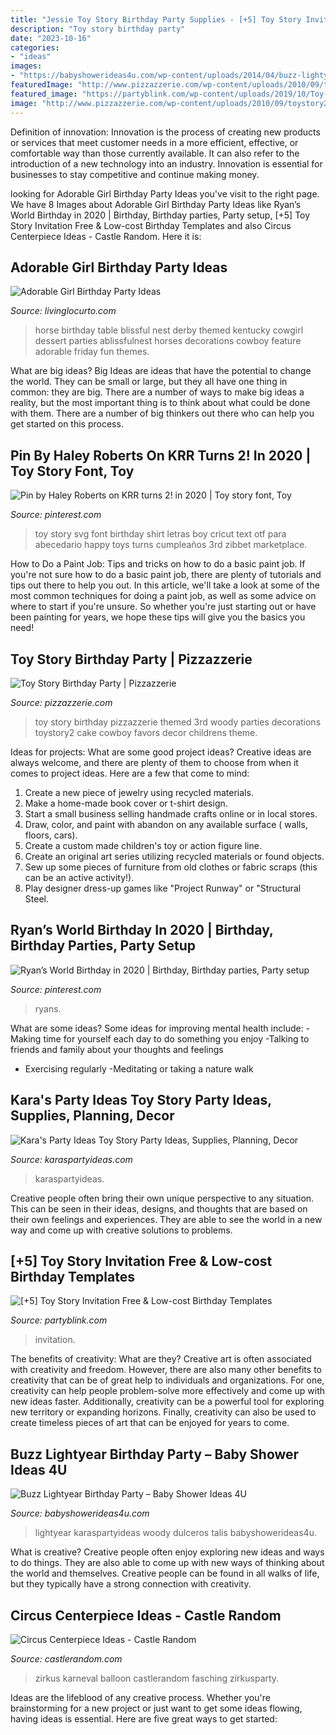 ```yaml
---
title: "Jessie Toy Story Birthday Party Supplies - [+5] Toy Story Invitation Free &amp; Low-cost Birthday Templates"
description: "Toy story birthday party"
date: "2023-10-16"
categories:
- "ideas"
images:
- "https://babyshowerideas4u.com/wp-content/uploads/2014/04/buzz-lightyear-birthday-party-buzz-lightyear-baby-shower-ideas-cake-drink-station-thank-you-buxx-682x1024.jpg"
featuredImage: "http://www.pizzazzerie.com/wp-content/uploads/2010/09/toystory2.jpg"
featured_image: "https://partyblink.com/wp-content/uploads/2019/10/Toy-Story-Printables-Free-Tag-768x768.jpg"
image: "http://www.pizzazzerie.com/wp-content/uploads/2010/09/toystory2.jpg"
---
```



Definition of innovation:
Innovation is the process of creating new products or services that meet customer needs in a more efficient, effective, or comfortable way than those currently available. It can also refer to the introduction of a new technology into an industry. Innovation is essential for businesses to stay competitive and continue making money.

	

		
looking for Adorable Girl Birthday Party Ideas you've visit to the right page. We have 8 Images about Adorable Girl Birthday Party Ideas like Ryan’s World Birthday in 2020 | Birthday, Birthday parties, Party setup, [+5] Toy Story Invitation Free &amp; Low-cost Birthday Templates and also Circus Centerpiece Ideas - Castle Random. Here it is:
		
    
## Adorable Girl Birthday Party Ideas

<img loading=lazy src="http://www.livinglocurto.com/wp-content/uploads/2014/02/Horse-Girl-Birthday-Party-by-A-Blissful-Nest-029.jpg" onerror="this.onerror=null;this.src='https://tse3.mm.bing.net/th?id=OIP.ML3tee_jE5AGQXqMDyYcSgHaLH&amp;pid=15.1';" alt="Adorable Girl Birthday Party Ideas">

_Source: livinglocurto.com_

>horse birthday table blissful nest derby themed kentucky cowgirl dessert parties ablissfulnest horses decorations cowboy feature adorable friday fun themes. 

	

What are big ideas?
Big Ideas are ideas that have the potential to change the world. They can be small or large, but they all have one thing in common: they are big. There are a number of ways to make big ideas a reality, but the most important thing is to think about what could be done with them. There are a number of big thinkers out there who can help you get started on this process.

    
## Pin By Haley Roberts On KRR Turns 2! In 2020 | Toy Story Font, Toy

<img loading=lazy src="https://i.pinimg.com/originals/1d/56/96/1d56967cbf88713dac7a8e19291f3dff.jpg" onerror="this.onerror=null;this.src='https://tse3.mm.bing.net/th?id=OIP.tqwXSbqisQ73tioAvVpQGAHaLH&amp;pid=15.1';" alt="Pin by Haley Roberts on KRR turns 2! in 2020 | Toy story font, Toy">

_Source: pinterest.com_

>toy story svg font birthday shirt letras boy cricut text otf para abecedario happy toys turns cumpleaños 3rd zibbet marketplace. 

	

How to Do a Paint Job: Tips and tricks on how to do a basic paint job.
If you're not sure how to do a basic paint job, there are plenty of tutorials and tips out there to help you out. In this article, we'll take a look at some of the most common techniques for doing a paint job, as well as some advice on where to start if you're unsure. So whether you're just starting out or have been painting for years, we hope these tips will give you the basics you need!

    
## Toy Story Birthday Party | Pizzazzerie

<img loading=lazy src="http://www.pizzazzerie.com/wp-content/uploads/2010/09/toystory2.jpg" onerror="this.onerror=null;this.src='https://tse3.mm.bing.net/th?id=OIP.9K7pe1RNYyZJ5ZMQ4Mf0AgHaM5&amp;pid=15.1';" alt="Toy Story Birthday Party | Pizzazzerie">

_Source: pizzazzerie.com_

>toy story birthday pizzazzerie themed 3rd woody parties decorations toystory2 cake cowboy favors decor childrens theme. 

	

Ideas for projects: What are some good project ideas?
Creative ideas are always welcome, and there are plenty of them to choose from when it comes to project ideas. Here are a few that come to mind: 
1. Create a new piece of jewelry using recycled materials.
2. Make a home-made book cover or t-shirt design.
3. Start a small business selling handmade crafts online or in local stores.
4. Draw, color, and paint with abandon on any available surface ( walls, floors, cars).
5. Create a custom made children's toy or action figure line. 
6. Create an original art series utilizing recycled materials or found objects.
7. Sew up some pieces of furniture from old clothes or fabric scraps (this can be an active activity!). 
8. Play designer dress-up games like "Project Runway" or "Structural Steel.

    
## Ryan’s World Birthday In 2020 | Birthday, Birthday Parties, Party Setup

<img loading=lazy src="https://i.pinimg.com/736x/04/a2/71/04a2717602a1372865895439b3fd725e.jpg" onerror="this.onerror=null;this.src='https://tse2.mm.bing.net/th?id=OIP.nnWA8O_DA8hTl33Btm9JnwHaJ3&amp;pid=15.1';" alt="Ryan’s World Birthday in 2020 | Birthday, Birthday parties, Party setup">

_Source: pinterest.com_

>ryans. 

	

What are some ideas?
Some ideas for improving mental health include: 
-Making time for yourself each day to do something you enjoy 
-Talking to friends and family about your thoughts and feelings 
- Exercising regularly 
-Meditating or taking a nature walk

    
## Kara&#039;s Party Ideas Toy Story Party Ideas, Supplies, Planning, Decor

<img loading=lazy src="https://karaspartyideas.com/wp-content/uploads/2013/12/toy-story-11-624x936.jpg" onerror="this.onerror=null;this.src='https://tse1.mm.bing.net/th?id=OIP.19HCSiH0u1PAxJDmhhtPfQHaLH&amp;pid=15.1';" alt="Kara&#039;s Party Ideas Toy Story Party Ideas, Supplies, Planning, Decor">

_Source: karaspartyideas.com_

>karaspartyideas. 

	

Creative people often bring their own unique perspective to any situation. This can be seen in their ideas, designs, and thoughts that are based on their own feelings and experiences. They are able to see the world in a new way and come up with creative solutions to problems.

    
## [+5] Toy Story Invitation Free &amp; Low-cost Birthday Templates

<img loading=lazy src="https://partyblink.com/wp-content/uploads/2019/10/Toy-Story-Printables-Free-Tag-768x768.jpg" onerror="this.onerror=null;this.src='https://tse4.mm.bing.net/th?id=OIP.fBE25T6YH5o-5-kTTnjQfQHaHa&amp;pid=15.1';" alt="[+5] Toy Story Invitation Free &amp; Low-cost Birthday Templates">

_Source: partyblink.com_

>invitation. 

	

The benefits of creativity: What are they?
Creative art is often associated with creativity and freedom. However, there are also many other benefits to creativity that can be of great help to individuals and organizations. For one, creativity can help people problem-solve more effectively and come up with new ideas faster. Additionally, creativity can be a powerful tool for exploring new territory or expanding horizons. Finally, creativity can also be used to create timeless pieces of art that can be enjoyed for years to come.

    
## Buzz Lightyear Birthday Party – Baby Shower Ideas 4U

<img loading=lazy src="https://babyshowerideas4u.com/wp-content/uploads/2014/04/buzz-lightyear-birthday-party-buzz-lightyear-baby-shower-ideas-cake-drink-station-thank-you-buxx-682x1024.jpg" onerror="this.onerror=null;this.src='https://tse4.mm.bing.net/th?id=OIP.ozTnWUDA29oLhthUsMlD5gHaLH&amp;pid=15.1';" alt="Buzz Lightyear Birthday Party – Baby Shower Ideas 4U">

_Source: babyshowerideas4u.com_

>lightyear karaspartyideas woody dulceros talis babyshowerideas4u. 

	

What is creative?
Creative people often enjoy exploring new ideas and ways to do things. They are also able to come up with new ways of thinking about the world and themselves. Creative people can be found in all walks of life, but they typically have a strong connection with creativity.

    
## Circus Centerpiece Ideas - Castle Random

<img loading=lazy src="https://castlerandom.com/wp-content/uploads/2019/11/Circus-Themed-Kindergarten-Graduation-Party.jpg" onerror="this.onerror=null;this.src='https://tse3.mm.bing.net/th?id=OIP.VZzZa9EHfM35qP_Lhgd0_wHaLI&amp;pid=15.1';" alt="Circus Centerpiece Ideas - Castle Random">

_Source: castlerandom.com_

>zirkus karneval balloon castlerandom fasching zirkusparty. 

	

Ideas are the lifeblood of any creative process. Whether you're brainstorming for a new project or just want to get some ideas flowing, having ideas is essential. Here are five great ways to get started: 

